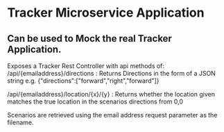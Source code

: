 # Tracker Microservice Application

## Can be used to Mock the real Tracker Application.

Exposes a Tracker Rest Controller with api methods of:
/api/{emailaddress}/directions : Returns Directions in the form of a JSON string e.g. {"directions":["forward","right","forward"]}

/api/{emailaddress}/location/{x}/{y} : Returns whether the location given matches the true location in the scenarios directions from 0,0

Scenarios are retrieved using the email address request parameter as the filename.


